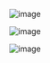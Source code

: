 

![image](https://github.com/user-attachments/assets/d0691e0b-e0c8-433d-a6c1-c97ff182567d)


![image](https://github.com/user-attachments/assets/47c300d1-fe7e-4abc-9a8e-1f16137fe38e)


![image](https://github.com/user-attachments/assets/4777d08d-8227-4f8e-8424-94d661e495dd)

